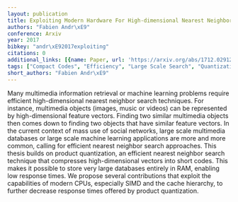 ```yaml
---
layout: publication
title: Exploiting Modern Hardware For High-dimensional Nearest Neighbor Search
authors: "Fabien Andr\xE9"
conference: Arxiv
year: 2017
bibkey: "andr\xE92017exploiting"
citations: 0
additional_links: [{name: Paper, url: 'https://arxiv.org/abs/1712.02912'}]
tags: ["Compact Codes", "Efficiency", "Large Scale Search", "Quantization", "Similarity Search"]
short_authors: "Fabien Andr\xE9"
---
```

Many multimedia information retrieval or machine learning problems require
efficient high-dimensional nearest neighbor search techniques. For instance,
multimedia objects (images, music or videos) can be represented by
high-dimensional feature vectors. Finding two similar multimedia objects then
comes down to finding two objects that have similar feature vectors. In the
current context of mass use of social networks, large scale multimedia
databases or large scale machine learning applications are more and more
common, calling for efficient nearest neighbor search approaches.
  This thesis builds on product quantization, an efficient nearest neighbor
search technique that compresses high-dimensional vectors into short codes.
This makes it possible to store very large databases entirely in RAM, enabling
low response times. We propose several contributions that exploit the
capabilities of modern CPUs, especially SIMD and the cache hierarchy, to
further decrease response times offered by product quantization.